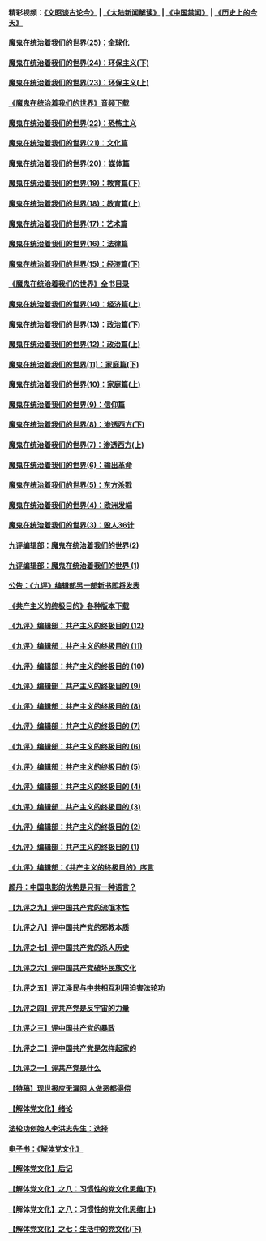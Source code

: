 #### 精彩视频：[《文昭谈古论今》](https://github.com/gfw-breaker/wenzhao/blob/master/README.md?t=12020631) | [《大陆新闻解读》](https://github.com/gfw-breaker/ntdtv-comedy/blob/master/README.md?t=12020631) | [《中国禁闻》](https://github.com/gfw-breaker/ntdtv-news/blob/master/README.md?t=12020631) | [《历史上的今天》](https://github.com/gfw-breaker/today-in-history/blob/master/README.md?t=12020631) 

#### [魔鬼在统治着我们的世界(25)：全球化](../pages/nsc422/n10788205.md?t=12020631) 

#### [魔鬼在统治着我们的世界(24)：环保主义(下)](../pages/nsc422/n10695307.md?t=12020631) 

#### [魔鬼在统治着我们的世界(23)：环保主义(上)](../pages/nsc422/n10688613.md?t=12020631) 

#### [《魔鬼在统治着我们的世界》音频下载](../pages/nsc422/n10635553.md?t=12020631) 

#### [魔鬼在统治着我们的世界(22)：恐怖主义](../pages/nsc422/n10614727.md?t=12020631) 

#### [魔鬼在统治着我们的世界(21)：文化篇](../pages/nsc422/n10597706.md?t=12020631) 

#### [魔鬼在统治着我们的世界(20)：媒体篇](../pages/nsc422/n10586579.md?t=12020631) 

#### [魔鬼在统治着我们的世界(19)：教育篇(下)](../pages/nsc422/n10564808.md?t=12020631) 

#### [魔鬼在统治着我们的世界(18)：教育篇(上)](../pages/nsc422/n10526970.md?t=12020631) 

#### [魔鬼在统治着我们的世界(17)：艺术篇](../pages/nsc422/n10499093.md?t=12020631) 

#### [魔鬼在统治着我们的世界(16)：法律篇](../pages/nsc422/n10485969.md?t=12020631) 

#### [魔鬼在统治着我们的世界(15)：经济篇(下)](../pages/nsc422/n10469975.md?t=12020631) 

#### [《魔鬼在统治着我们的世界》全书目录](../pages/nsc422/n10464261.md?t=12020631) 

#### [魔鬼在统治着我们的世界(14)：经济篇(上)](../pages/nsc422/n10457370.md?t=12020631) 

#### [魔鬼在统治着我们的世界(13)：政治篇(下)](../pages/nsc422/n10448270.md?t=12020631) 

#### [魔鬼在统治着我们的世界(12)：政治篇(上)](../pages/nsc422/n10444576.md?t=12020631) 

#### [魔鬼在统治着我们的世界(11)：家庭篇(下)](../pages/nsc422/n10440961.md?t=12020631) 

#### [魔鬼在统治着我们的世界(10)：家庭篇(上)](../pages/nsc422/n10435448.md?t=12020631) 

#### [魔鬼在统治着我们的世界(9)：信仰篇](../pages/nsc422/n10432159.md?t=12020631) 

#### [魔鬼在统治着我们的世界(8)：渗透西方(下)](../pages/nsc422/n10429603.md?t=12020631) 

#### [魔鬼在统治着我们的世界(7)：渗透西方(上)](../pages/nsc422/n10426013.md?t=12020631) 

#### [魔鬼在统治着我们的世界(6)：输出革命](../pages/nsc422/n10421536.md?t=12020631) 

#### [魔鬼在统治着我们的世界(5)：东方杀戮](../pages/nsc422/n10417707.md?t=12020631) 

#### [魔鬼在统治着我们的世界(4)：欧洲发端](../pages/nsc422/n10414890.md?t=12020631) 

#### [魔鬼在统治着我们的世界(3)：毁人36计](../pages/nsc422/n10411583.md?t=12020631) 

#### [九评编辑部：魔鬼在统治着我们的世界(2)](../pages/nsc422/n10410036.md?t=12020631) 

#### [九评编辑部：魔鬼在统治着我们的世界 (1)](../pages/nsc422/n10406825.md?t=12020631) 

#### [公告：《九评》编辑部另一部新书即将发表](../pages/nsc422/n10405104.md?t=12020631) 

#### [《共产主义的终极目的》各种版本下载](../pages/nsc422/n10022138.md?t=12020631) 

#### [《九评》编辑部：共产主义的终极目的 (12)](../pages/nsc422/n9933272.md?t=12020631) 

#### [《九评》编辑部：共产主义的终极目的 (11)](../pages/nsc422/n9924973.md?t=12020631) 

#### [《九评》编辑部：共产主义的终极目的 (10)](../pages/nsc422/n9920883.md?t=12020631) 

#### [《九评》编辑部：共产主义的终极目的 (9)](../pages/nsc422/n9916363.md?t=12020631) 

#### [《九评》编辑部：共产主义的终极目的 (8)](../pages/nsc422/n9912488.md?t=12020631) 

#### [《九评》编辑部：共产主义的终极目的 (7)](../pages/nsc422/n9901176.md?t=12020631) 

#### [《九评》编辑部：共产主义的终极目的 (6)](../pages/nsc422/n9899359.md?t=12020631) 

#### [《九评》编辑部：共产主义的终极目的 (5)](../pages/nsc422/n9893174.md?t=12020631) 

#### [《九评》编辑部：共产主义的终极目的 (4)](../pages/nsc422/n9891246.md?t=12020631) 

#### [《九评》编辑部：共产主义的终极目的 (3)](../pages/nsc422/n9879879.md?t=12020631) 

#### [《九评》编辑部：共产主义的终极目的 (2)](../pages/nsc422/n9876205.md?t=12020631) 

#### [《九评》编辑部：共产主义的终极目的 (1)](../pages/nsc422/n9865857.md?t=12020631) 

#### [《九评》编辑部：《共产主义的终极目的》序言](../pages/nsc422/n9862666.md?t=12020631) 

#### [颜丹：中国电影的优势是只有一种语言？](../pages/nsc422/n9583062.md?t=12020631) 

#### [【九评之九】评中国共产党的流氓本性](../pages/nsc422/n737542.md?t=12020631) 

#### [【九评之八】评中国共产党的邪教本质](../pages/nsc422/n735942.md?t=12020631) 

#### [【九评之七】评中国共产党的杀人历史](../pages/nsc422/n733806.md?t=12020631) 

#### [【九评之六】评中国共产党破坏民族文化](../pages/nsc422/n731667.md?t=12020631) 

#### [【九评之五】评江泽民与中共相互利用迫害法轮功](../pages/nsc422/n730058.md?t=12020631) 

#### [【九评之四】评共产党是反宇宙的力量](../pages/nsc422/n727814.md?t=12020631) 

#### [【九评之三】评中国共产党的暴政](../pages/nsc422/n725597.md?t=12020631) 

#### [【九评之二】评中国共产党是怎样起家的](../pages/nsc422/n723946.md?t=12020631) 

#### [【九评之一】评共产党是什么](../pages/nsc422/n722529.md?t=12020631) 

#### [【特稿】现世报应无漏网 人做恶都得偿](../pages/nsc422/n4215167.md?t=12020631) 

#### [【解体党文化】绪论](../pages/nsc422/n1449356.md?t=12020631) 

#### [法轮功创始人李洪志先生：选择](../pages/nsc422/n3580738.md?t=12020631) 

#### [电子书：《解体党文化》](../pages/nsc422/n1573484.md?t=12020631) 

#### [【解体党文化】后记](../pages/nsc422/n1531999.md?t=12020631) 

#### [【解体党文化】之八：习惯性的党文化思维(下)](../pages/nsc422/n1526477.md?t=12020631) 

#### [【解体党文化】之八：习惯性的党文化思维(上)](../pages/nsc422/n1520631.md?t=12020631) 

#### [【解体党文化】之七：生活中的党文化(下)](../pages/nsc422/n1513446.md?t=12020631) 

